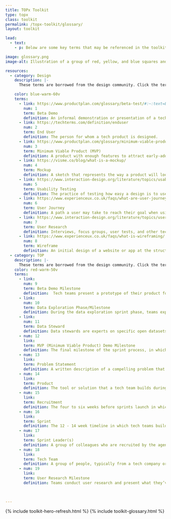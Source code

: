 ```yaml
---
title: TOPx Toolkit
type: topx
class: toolkit
permalink: /topx-toolkit/glossary/
layout: toolkit

lead:
  - text:
    - p: Below are some key terms that may be referenced in the toolkit, as well as through the sprint and in conversations with individuals in the civic tech community. Click the term for additional resources and the source of each definition.

image: glossary.png
image-alt: Illustration of a group of red, yellow, and blue squares and rectangles

resources:
  - category: Design
    description: |-
      These terms are borrowed from the design community. Click the term for additional resources and the source of each definition. Below are some key terms that are referenced in the toolkit:

    color: blue-warm-60v
    terms:
      - link: https://www.productplan.com/glossary/beta-test/#:~:text=Beta%20testing%20is%20an%20opportunity,product%20to%20a%20wide%20audience
        num: 1
        term: Beta Demo
        definition: An informal demonstration or presentation of a tech product in progress, usually with some early version of working features.
      - link: https://techterms.com/definition/enduser
        num: 2
        term: End User
        definition: The person for whom a tech product is designed.
      - link: https://www.productplan.com/glossary/minimum-viable-product/
        num: 3
        term: Minimum Viable Product (MVP)
        definition: A product with enough features to attract early-adopter customers and validate a product idea early in the product development cycle.
      - link: https://visme.co/blog/what-is-a-mockup/
        num: 4
        term: Mockup
        definition: A sketch that represents the way a product will look.
      - link: https://www.interaction-design.org/literature/topics/usability-testing
        num: 5
        term: Usability Testing
        definition: The practice of testing how easy a design is to use for a group of representative users. It usually involves observing users as they attempt to complete tasks and can be done for different types of designs, from user interfaces to physical products.
      - link: https://www.experienceux.co.uk/faqs/what-are-user-journeys/
        num: 6
        term: User Journey
        definition: A path a user may take to reach their goal when using a particular digital tool. User journeys are used in designing digital tools to identify the different ways to enable the user to achieve their goal as quickly and easily as possible.
      - link: https://www.interaction-design.org/literature/topics/user-research
        num: 7
        term: User Research
        definition: Interviews, focus groups, user tests, and other techniques conducted to understand the target audience of a product, or ‘end users’.  This includes their goals, needs, interests, and preferences. User research helps teams produce designs that improve users’ working practices and lives. User research also involves the continuous evaluation of the impact of designs on the users, not only during the design and development phase but after long-term use, too.
      - link: https://www.experienceux.co.uk/faqs/what-is-wireframing/
        num: 8
        term: Wireframe
        definition: An initial design of a website or app at the structural level. A wireframe is commonly used to lay out content and functionality on a page which takes into account user needs and user journeys. Wireframes are used early in the development process to establish the basic structure of a page before visual design and content is added.
  - category: TOP
    description: |-
      These terms are borrowed from the design community. Click the term for additional resources and the source of each definition. Below are some key terms that are referenced in the toolkit:
    color: red-warm-50v
    terms:
      - link: 
        num: 9
        term: Beta Demo Milestone
        definition:  Tech teams present a prototype of their product for feedback.
      - link: 
        num: 10
        term: Data Exploration Phase/Milestone
        definition: During the data exploration sprint phase, teams explore federal government open datasets to identify data they can use in their sprint products. During the data exploration milestone at the end of that phase, teams connect with federal data stewards to present what they’ve learned and ask questions about how to find and work with federal data.
      - link: 
        num: 11
        term: Data Steward
        definition: Data stewards are experts on specific open datasets or data tools (e.g., data.census.gov) who help tech teams identify federal open datasets to use in their products, and answer technical questions about the data.
      - num: 12
        link: 
        term: MVP (Minimum Viable Product) Demo Milestone
        definition: The final milestone of the sprint process, in which teams present their ‘MVP’ to the sprint leaders to culminate the sprint. Their MVP should include working features and be ready for use by an end user, but can be improved upon in the future, especially after receiving user feedback.
      - num: 13
        link: 
        term: Problem Statement
        definition: A written description of a compelling problem that teams will work to solve during a sprint.
      - num: 14
        link: 
        term: Product
        definition: The tool or solution that a tech team builds during a sprint.
      - num: 15
        link:
        term: Recruitment
        definition: The four to six weeks before sprints launch in which sprint leaders recruit multi-sector organizations to fulfill key sprint roles.
      - num: 16
        link:
        term: Sprint
        definition: The 12 - 14 week timeline in which tech teams build data-driven solutions to urgent problems identified by federal agencies and advocacy organizations.
      - num: 17
        link: 
        term: Sprint Leader(s)
        definition: A group of colleagues who are recruited by the agency within their agency to frame the problem statement, manage the TOP sprint, and work on day-to-day operations such as leading milestone sessions and coordinating with tech teams.
      - num: 18
        link: 
        term: Tech Team
        definition: A group of people, typically from a tech company or university, who build a product through the sprint — whether new or within an existing product or platform — that uses open data to solve a problem statement.
      - num: 19
        link: 
        term: User Research Milestone
        definition: Teams conduct user research and present what they’ve learned about their end user to cross-sector experts for feedback.
        
        

---
```


{% include toolkit-hero-refresh.html %}
{% include toolkit-glossary.html %}
